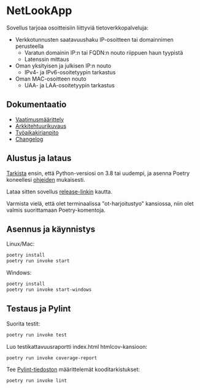 # NetLookApp

Sovellus tarjoaa osoitteisiin liittyviä tietoverkkopalveluja:

- Verkkotunnusten saatavuushaku IP-osoitteen tai domainnimen perusteella
  - Varatun domainin IP:n tai FQDN:n nouto riippuen haun tyypistä
  - Latenssin mittaus
- Oman yksityisen ja julkisen IP:n nouto
  - IPv4- ja IPv6-osoitetyypin tarkastus
- Oman MAC-osoitteen nouto
  - UAA- ja LAA-osoitetyypin tarkastus

## Dokumentaatio

- [Vaatimusmäärittely](./dokumentaatio/vaatimusmaarittely.md)
- [Arkkitehtuurikuvaus](./dokumentaatio/arkkitehtuuri.md)
- [Työaikakirjanpito](./dokumentaatio/tuntikirjanpito.md)
- [Changelog](./dokumentaatio/changelog.md)

## Alustus ja lataus

[Tarkista](https://wiki.python.org/moin/BeginnersGuide/Download) ensin, että Python-versiosi on 3.8 tai uudempi, ja asenna Poetry koneellesi [ohjeiden](https://python-poetry.org/docs/#installation) mukaisesti.

Lataa sitten sovellus [release-linkin](https://github.com/weverhall/ot-harjoitustyo/releases/tag/viikko5) kautta. 

Varmista vielä, että olet terminaalissa "ot-harjoitustyo" kansiossa, niin olet valmis suorittamaan Poetry-komentoja.

## Asennus ja käynnistys

Linux/Mac:

```bash
poetry install
poetry run invoke start
```

Windows:

```bash
poetry install
poetry run invoke start-windows
```

## Testaus ja Pylint

Suorita testit:

```bash
poetry run invoke test
```

Luo testikattavuusraportti index.html htmlcov-kansioon:

```bash
poetry run invoke coverage-report
```

Tee [Pylint-tiedoston](./.pylintrc) määrittelemät kooditarkistukset:

```bash
poetry run invoke lint
```
